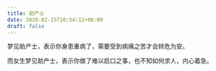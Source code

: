 ```yaml
---
title: 助产士
date: 2020-02-15T20:54:12+08:00
draft: false
---
```


梦见助产士，表示你身患重病了，需要受到病痛之苦才会转危为安。

而女生梦见助产士，表示你做了难以启口之事，也不知如何求人，内心着急。


